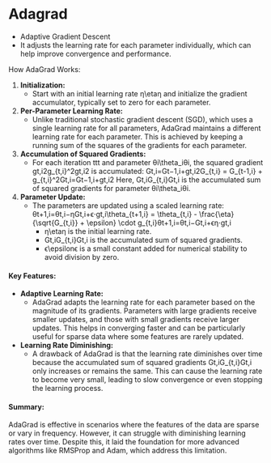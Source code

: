 # Adagrad

* Adaptive Gradient Descent
* It adjusts the learning rate for each parameter individually, which can help improve convergence and performance.

How AdaGrad Works:

1. **Initialization:**
   * Start with an initial learning rate η\etaη and initialize the gradient accumulator, typically set to zero for each parameter.
2. **Per-Parameter Learning Rate:**
   * Unlike traditional stochastic gradient descent (SGD), which uses a single learning rate for all parameters, AdaGrad maintains a different learning rate for each parameter. This is achieved by keeping a running sum of the squares of the gradients for each parameter.
3. **Accumulation of Squared Gradients:**
   * For each iteration ttt and parameter θi\theta\_iθi​, the squared gradient gt,i2g\_{t,i}^2gt,i2​ is accumulated: Gt,i=Gt−1,i+gt,i2G\_{t,i} = G\_{t-1,i} + g\_{t,i}^2Gt,i​=Gt−1,i​+gt,i2​ Here, Gt,iG\_{t,i}Gt,i​ is the accumulated sum of squared gradients for parameter θi\theta\_iθi​.
4. **Parameter Update:**
   * The parameters are updated using a scaled learning rate: θt+1,i=θt,i−ηGt,i+ϵ⋅gt,i\theta\_{t+1,i} = \theta\_{t,i} - \frac{\eta}{\sqrt{G\_{t,i\}} + \epsilon} \cdot g\_{t,i}θt+1,i​=θt,i​−Gt,i​​+ϵη​⋅gt,i​
     * η\etaη is the initial learning rate.
     * Gt,iG\_{t,i}Gt,i​ is the accumulated sum of squared gradients.
     * ϵ\epsilonϵ is a small constant added for numerical stability to avoid division by zero.

#### Key Features:

* **Adaptive Learning Rate:**
  * AdaGrad adapts the learning rate for each parameter based on the magnitude of its gradients. Parameters with large gradients receive smaller updates, and those with small gradients receive larger updates. This helps in converging faster and can be particularly useful for sparse data where some features are rarely updated.
* **Learning Rate Diminishing:**
  * A drawback of AdaGrad is that the learning rate diminishes over time because the accumulated sum of squared gradients Gt,iG\_{t,i}Gt,i​ only increases or remains the same. This can cause the learning rate to become very small, leading to slow convergence or even stopping the learning process.

#### Summary:

AdaGrad is effective in scenarios where the features of the data are sparse or vary in frequency. However, it can struggle with diminishing learning rates over time. Despite this, it laid the foundation for more advanced algorithms like RMSProp and Adam, which address this limitation.
